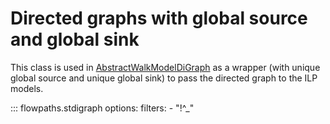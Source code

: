 # Directed graphs with global source and global sink

This class is used in [AbstractWalkModelDiGraph](abstract-walk-model.md) as a wrapper (with unique global source and unique global sink) to pass the directed graph to the ILP models.

::: flowpaths.stdigraph
    options:
      filters: 
        - "!^_"